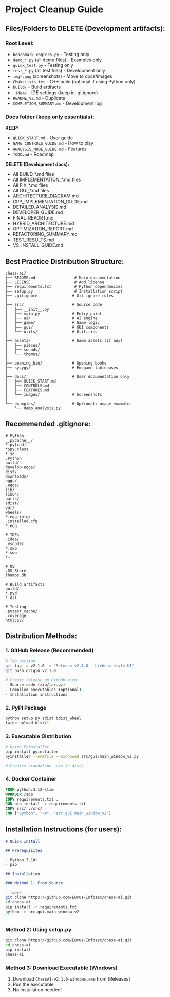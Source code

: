 # Project Cleanup Guide

## Files/Folders to DELETE (Development artifacts):

### Root Level:

- `benchmark_engines.py` - Testing only
- `demo_*.py` (all demo files) - Examples only
- `quick_test.py` - Testing only
- `test_*.py` (all test files) - Development only
- `img*.png` (screenshots) - Move to docs/images
- `CMakeLists.txt` - C++ build (optional if using Python only)
- `build/` - Build artifacts
- `.idea/` - IDE settings (keep in .gitignore)
- `README_V2.md` - Duplicate
- `COMPLETION_SUMMARY.md` - Development log

### Docs folder (keep only essentials):

**KEEP:**

- `QUICK_START.md` - User guide
- `GAME_CONTROLS_GUIDE.md` - How to play
- `ANALYSIS_MODE_GUIDE.md` - Features
- `TODO.md` - Roadmap

**DELETE (Development docs):**

- All BUILD\_\*.md files
- All IMPLEMENTATION\_\*.md files
- All FIX\_\*.md files
- All GUI\_\*.md files
- ARCHITECTURE_DIAGRAM.md
- CPP_IMPLEMENTATION_GUIDE.md
- DETAILED_ANALYSIS.md
- DEVELOPER_GUIDE.md
- FINAL_REPORT.md
- HYBRID_ARCHITECTURE.md
- OPTIMIZATION_REPORT.md
- REFACTORING_SUMMARY.md
- TEST_RESULTS.md
- VS_INSTALL_GUIDE.md

## Best Practice Distribution Structure:

```
chess-ai/
├── README.md                 # Main documentation
├── LICENSE                   # Add license
├── requirements.txt          # Python dependencies
├── setup.py                  # Installation script
├── .gitignore               # Git ignore rules
│
├── src/                     # Source code
│   ├── __init__.py
│   ├── main.py              # Entry point
│   ├── ai/                  # AI engine
│   ├── game/                # Game logic
│   ├── gui/                 # GUI components
│   └── utils/               # Utilities
│
├── assets/                  # Game assets (if any)
│   ├── pieces/
│   ├── sounds/
│   └── themes/
│
├── opening_bin/             # Opening books
├── syzygy/                  # Endgame tablebases
│
├── docs/                    # User documentation only
│   ├── QUICK_START.md
│   ├── CONTROLS.md
│   ├── FEATURES.md
│   └── images/              # Screenshots
│
└── examples/                # Optional: usage examples
    └── demo_analysis.py
```

## Recommended .gitignore:

```gitignore
# Python
__pycache__/
*.py[cod]
*$py.class
*.so
.Python
build/
develop-eggs/
dist/
downloads/
eggs/
.eggs/
lib/
lib64/
parts/
sdist/
var/
wheels/
*.egg-info/
.installed.cfg
*.egg

# IDEs
.idea/
.vscode/
*.swp
*.swo
*~

# OS
.DS_Store
Thumbs.db

# Build artifacts
build/
*.pyd
*.dll

# Testing
.pytest_cache/
.coverage
htmlcov/
```

## Distribution Methods:

### 1. **GitHub Release (Recommended)**

```bash
# Tag version
git tag -a v2.1.0 -m "Release v2.1.0 - Lichess-style UI"
git push origin v2.1.0

# Create release on GitHub with:
- Source code (zip/tar.gz)
- Compiled executables (optional)
- Installation instructions
```

### 2. **PyPI Package**

```bash
python setup.py sdist bdist_wheel
twine upload dist/*
```

### 3. **Executable Distribution**

```bash
# Using PyInstaller
pip install pyinstaller
pyinstaller --onefile --windowed src/gui/main_window_v2.py

# Creates standalone .exe in dist/
```

### 4. **Docker Container**

```dockerfile
FROM python:3.12-slim
WORKDIR /app
COPY requirements.txt .
RUN pip install -r requirements.txt
COPY src/ ./src/
CMD ["python", "-m", "src.gui.main_window_v2"]
```

## Installation Instructions (for users):

````markdown
# Quick Install

## Prerequisites

- Python 3.10+
- pip

## Installation

### Method 1: From Source

```bash
git clone https://github.com/Eurus-Infosec/chess-ai.git
cd chess-ai
pip install -r requirements.txt
python -m src.gui.main_window_v2
```
````

### Method 2: Using setup.py

```bash
git clone https://github.com/Eurus-Infosec/chess-ai.git
cd chess-ai
pip install .
chess-ai
```

### Method 3: Download Executable (Windows)

1. Download `ChessAI-v2.1.0-windows.exe` from [Releases]
2. Run the executable
3. No installation needed!

```

```
